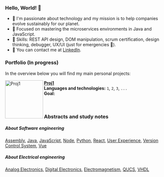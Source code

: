### Hello, World! 👋
- 🌱 I'm passionate about technology and my mission is to help companies evolve sustainably for our planet.
- 🚀 Focused on mastering the microservices environments in Java and JavaScript.
- 🥷 Skills: REST API design, DOM manipulation, scrum certification, design thinking, debugger, UX/UI (just for emergencies 😬).
- 💬 You can contact me at [LinkedIn](https://www.linkedin.com/in/lohane-gd/).

### Portfolio (In progress)
In the overview below you will find my main personal projects:

[<img align="left" height="124px" width="124px" alt="Proj1" src="#"/>](#)
[**Proj1**](#) \
**Languages and technologies:** `1`, `2`, `3`, `...` \
**Goal:**
<br/>
<br/>
<br/>

### Abstracts and study notes
##### About Software engineering
[Assembly](https://github.com/LorisLambert/Assembly_pt-BR), [Java](https://github.com/LorisLambert/Java_pt-BR), [JavaScript](https://github.com/LorisLambert/JavaScript_pt-BR), [Node](https://github.com/LorisLambert/Node_pt-BR), [Python](https://github.com/LorisLambert/Python_pt-BR), [React](https://github.com/LorisLambert/React_pt-BR), [User Experience](https://github.com/LorisLambert/User_Experience_pt-BR), [Version Control System](https://github.com/LorisLambert/VCS_pt-BR), [Vue](https://github.com/LorisLambert/Vue_pt-BR)
##### About Electrical engineering
[Analog Electronics](), [Digital Electronics](), [Electromagnetism](), [QUCS](), [VHDL](https://github.com/LorisLambert/VHDL_pt-BR)
